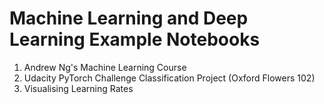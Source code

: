 # Machine Learning and Deep Learning Example Notebooks
1. Andrew Ng's Machine Learning Course
2. Udacity PyTorch Challenge Classification Project (Oxford Flowers 102)
3. Visualising Learning Rates

